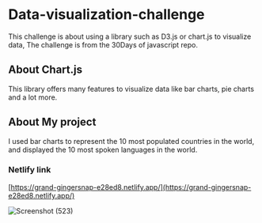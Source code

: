 # Data-visualization-challenge
This challenge is about using a library such as D3.js or chart.js to visualize data, The challenge is from the 30Days of javascript repo.


## About Chart.js
This library offers many features to visualize data like bar charts, pie charts and a lot more.


## About My project
I used bar charts to represent the 10 most populated countries in the world, and displayed the 10 most spoken languages in the world.

### Netlify link
[https://grand-gingersnap-e28ed8.netlify.app/](https://grand-gingersnap-e28ed8.netlify.app/)


![Screenshot (523)](https://github.com/salmafadlabdulrahman/Data-visualization-challenge/assets/88597694/860802ce-6b15-4ef0-8fe6-a67c0ed671e7)

